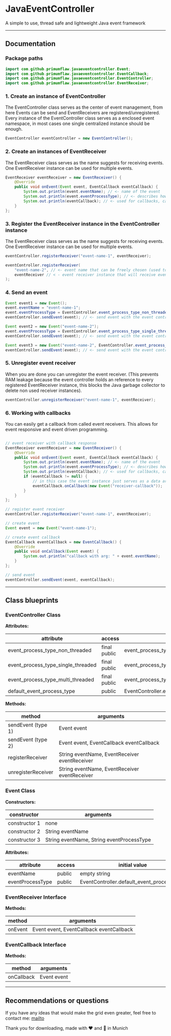 # JavaEventController

A simple to use, thread safe and lightweight Java event framework

<hr>

## Documentation

### Package paths
```java
import com.github.primumflaw.javaeventcontroller.Event;
import com.github.primumflaw.javaeventcontroller.EventCallback;
import com.github.primumflaw.javaeventcontroller.EventController;
import com.github.primumflaw.javaeventcontroller.EventReceiver;
```

### 1. Create an instance of EventController

The EventController class serves as the center of event management, from here Events can be send and
EventReceivers are registered/unregistered.  
Every instance of the EventController class serves as a enclosed event namespace, in most
cases one single centralized instance should be enough.

```java
EventController eventController = new EventController();
```

### 2. Create an instances of EventReceiver

The EventReceiver class serves as the name suggests for receiving events. One EventReceiver instance
can be used for multiple events.

```java
EventReceiver eventReceiver = new EventReceiver() {
	@Override
	public void onEvent(Event event, EventCallback eventCallback) {
		System.out.println(event.eventName); // <- name of the event
		System.out.println(event.eventProcessType); // <- describes how this event got processed
		System.out.println(eventCallback); // <- used for callbacks, can be null
	}
};
```

### 3. Register the EventReceiver instance in the EventController instance

The EventReceiver class serves as the name suggests for receiving events. One EventReceiver instance
can be used for multiple events.

```java
eventController.registerReceiver("event-name-1", eventReceiver);

eventController.registerReceiver(
	"event-name-2", // <- event name that can be freely chosen (used to map the different events)
	eventReceiver // < - event receiver instance that will receive events with "event-name-2"
);
```

### 4. Send an event

```java
Event event1 = new Event();
event.eventName = "event-name-1";
event.eventProcessType = EventController.event_process_type_non_threaded; // constructor type 1
eventController.sendEvent(event); // <- send event with the event controller instance

Event event2 = new Event("event-name-2");
event.eventProcessType = EventController.event_process_type_single_threaded; // constructor type 2
eventController.sendEvent(event); // <- send event with the event controller instance

Event event3 = new Event("event-name-2", EventController.event_process_type_multi_threaded); // constructor type 3
eventController.sendEvent(event); // <- send event with the event controller instance
```

### 5. Unregister event receiver

When you are done you can unregister the event receiver.
(This prevents RAM leakage because the event controller holds an reference to every registered EventReceiver instance, this blocks the Java garbage collector to delete non used receiver instances).

```java
eventController.unregisterReceiver("event-name-1", eventReceiver);
```

### 6. Working with callbacks

You can easily get a callback from called event receivers. This allows for event responsive and event driven programming.

```java

// event receiver with callback response
EventReceiver eventReceiver = new EventReceiver() {
	@Override
	public void onEvent(Event event, EventCallback eventCallback) {
		System.out.println(event.eventName); // <- name of the event
		System.out.println(event.eventProcessType); // <- describes how this event got processed
		System.out.println(eventCallback); // <- used for callbacks, can be null
		if (eventCallback != null) {
			// in this case the event instance just serves as a data argument and can also be null
			eventCallback.onCallback(new Event("receiver-callback"));
		}
	}
};

// register event receiver
eventController.registerReceiver("event-name-1", eventReceiver);

// create event
Event event = new Event("event-name-1");  

// create event callback
EventCallback eventCallback = new EventCallback() {
	@Override
	public void onCallback(Event event) {
		System.out.println("callback with arg: " + event.eventName);
	}
};

// send event
eventController.sendEvent(event, eventCallback);
```

<hr>

## Class blueprints

### EventController Class

**Attributes:**

| attribute                          | access       | initial value                                   |
|------------------------------------|--------------|-------------------------------------------------|
| event_process_type_non_threaded    | final public | event_process_type_non_threaded                 |
| event_process_type_single_threaded | final public | event_process_type_single_threaded              |
| event_process_type_multi_threaded  | final public | event_process_type_multi_threaded               |
| default_event_process_type         | public       | EventController.event_process_type_non_threaded |

**Methods:**

| method             | arguments                                     |
|--------------------|-----------------------------------------------|
| sendEvent (type 1) | Event event                                   |
| sendEvent (type 2) | Event event, EventCallback eventCallback      |
| registerReceiver   | String eventName, EventReceiver eventReceiver |
| unregisterReceiver | String eventName, EventReceiver eventReceiver |

### Event Class

**Constructors:**

| constructor        | arguments                                 |
|--------------------|-------------------------------------------|
| constructor 1      | none                                      |
| constructor 2      | String eventName                          |
| constructor 3      | String eventName, String eventProcessType |

**Attributes:**

| attribute        | access | initial value                              |
|------------------|--------|--------------------------------------------|
| eventName        | public | empty string                               |
| eventProcessType | public | EventController.default_event_process_type |

### EventReceiver Interface

**Methods:**

| method  | arguments                                |
|---------|------------------------------------------|
| onEvent | Event event, EventCallback eventCallback |


### EventCallback Interface

**Methods:**

| method     | arguments   |
|------------|-------------|
| onCallback | Event event |

<hr>

## Recommendations or questions

If you have any ideas that would make the grid even greater, feel free to contact me:
[mailto](Mailto:wag96niklas@gmail.com)

Thank you for downloading, made with ❤️ and 🍺 in Munich
